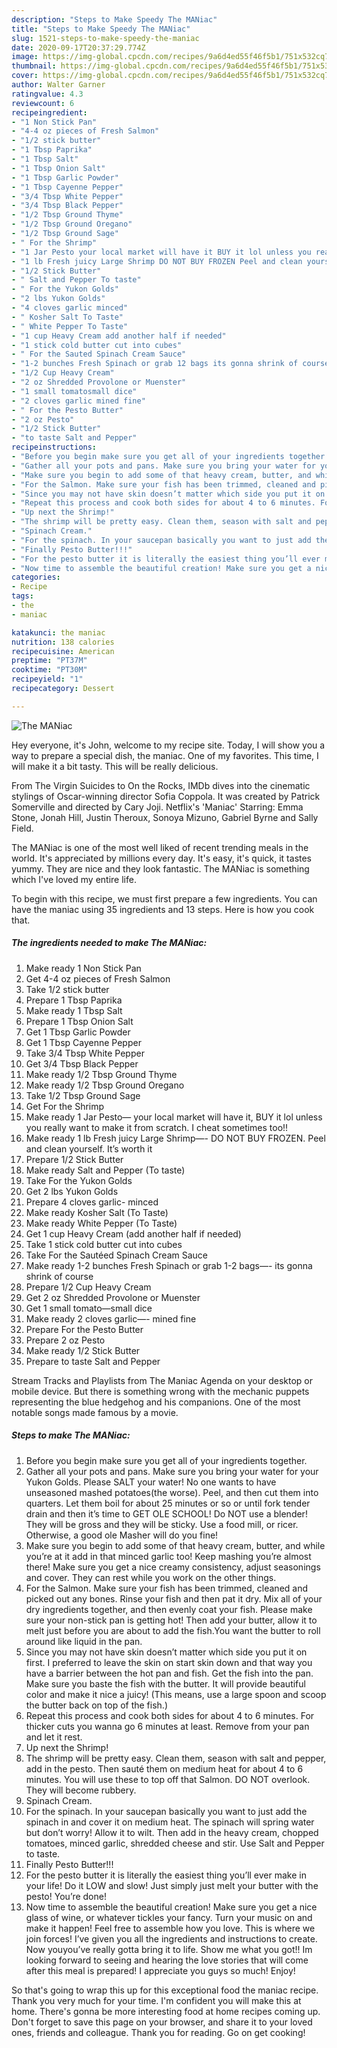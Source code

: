 ```yaml
---
description: "Steps to Make Speedy The MANiac"
title: "Steps to Make Speedy The MANiac"
slug: 1521-steps-to-make-speedy-the-maniac
date: 2020-09-17T20:37:29.774Z
image: https://img-global.cpcdn.com/recipes/9a6d4ed55f46f5b1/751x532cq70/the-maniac-recipe-main-photo.jpg
thumbnail: https://img-global.cpcdn.com/recipes/9a6d4ed55f46f5b1/751x532cq70/the-maniac-recipe-main-photo.jpg
cover: https://img-global.cpcdn.com/recipes/9a6d4ed55f46f5b1/751x532cq70/the-maniac-recipe-main-photo.jpg
author: Walter Garner
ratingvalue: 4.3
reviewcount: 6
recipeingredient:
- "1 Non Stick Pan"
- "4-4 oz pieces of Fresh Salmon"
- "1/2 stick butter"
- "1 Tbsp Paprika"
- "1 Tbsp Salt"
- "1 Tbsp Onion Salt"
- "1 Tbsp Garlic Powder"
- "1 Tbsp Cayenne Pepper"
- "3/4 Tbsp White Pepper"
- "3/4 Tbsp Black Pepper"
- "1/2 Tbsp Ground Thyme"
- "1/2 Tbsp Ground Oregano"
- "1/2 Tbsp Ground Sage"
- " For the Shrimp"
- "1 Jar Pesto your local market will have it BUY it lol unless you really want to make it from scratch I cheat sometimes too"
- "1 lb Fresh juicy Large Shrimp DO NOT BUY FROZEN Peel and clean yourself Its worth it"
- "1/2 Stick Butter"
- " Salt and Pepper To taste"
- " For the Yukon Golds"
- "2 lbs Yukon Golds"
- "4 cloves garlic minced"
- " Kosher Salt To Taste"
- " White Pepper To Taste"
- "1 cup Heavy Cream add another half if needed"
- "1 stick cold butter cut into cubes"
- " For the Sauted Spinach Cream Sauce"
- "1-2 bunches Fresh Spinach or grab 12 bags its gonna shrink of course"
- "1/2 Cup Heavy Cream"
- "2 oz Shredded Provolone or Muenster"
- "1 small tomatosmall dice"
- "2 cloves garlic mined fine"
- " For the Pesto Butter"
- "2 oz Pesto"
- "1/2 Stick Butter"
- "to taste Salt and Pepper"
recipeinstructions:
- "Before you begin make sure you get all of your ingredients together."
- "Gather all your pots and pans. Make sure you bring your water for your Yukon Golds. Please SALT your water! No one wants to have unseasoned mashed potatoes(the worse). Peel, and then cut them into quarters. Let them boil for about 25 minutes or so or until fork tender drain and then it’s time to GET OLE SCHOOL! Do NOT use a blender! They will be gross and they will be sticky. Use a food mill, or ricer. Otherwise, a good ole Masher will do you fine!"
- "Make sure you begin to add some of that heavy cream, butter, and while you’re at it add in that minced garlic too! Keep mashing you’re almost there! Make sure you get a nice creamy consistency, adjust seasonings and cover. They can rest while you work on the other things."
- "For the Salmon. Make sure your fish has been trimmed, cleaned and picked out any bones. Rinse your fish and then pat it dry. Mix all of your dry ingredients together, and then evenly coat your fish. Please make sure your non-stick pan is getting hot! Then add your butter, allow it to melt just before you are about to add the fish.You want the butter to roll around like liquid in the pan."
- "Since you may not have skin doesn’t matter which side you put it on first. I preferred to leave the skin on start skin down and that way you have a barrier between the hot pan and fish. Get the fish into the pan. Make sure you baste the fish with the butter. It will provide beautiful color and make it nice a juicy! (This means, use a large spoon and scoop the butter back on top of the fish.)"
- "Repeat this process and cook both sides for about 4 to 6 minutes. For thicker cuts you wanna go 6 minutes at least. Remove from your pan and let it rest."
- "Up next the Shrimp!"
- "The shrimp will be pretty easy. Clean them, season with salt and pepper, add in the pesto. Then sauté them on medium heat for about 4 to 6 minutes. You will use these to top off that Salmon. DO NOT overlook. They will become rubbery."
- "Spinach Cream."
- "For the spinach. In your saucepan basically you want to just add the spinach in and cover it on medium heat. The spinach will spring water but don’t worry! Allow it to wilt. Then add in the heavy cream, chopped tomatoes, minced garlic, shredded cheese and stir. Use Salt and Pepper to taste."
- "Finally Pesto Butter!!!"
- "For the pesto butter it is literally the easiest thing you’ll ever make in your life! Do it LOW and slow! Just simply just melt your butter with the pesto! You’re done!"
- "Now time to assemble the beautiful creation! Make sure you get a nice glass of wine, or whatever tickles your fancy. Turn your music on and make it happen! Feel free to assemble how you love. This is where we join forces! I’ve given you all the ingredients and instructions to create. Now youyou’ve really gotta bring it to life. Show me what you got!! Im looking forward to seeing and hearing the love stories that will come after this meal is prepared! I appreciate you guys so much! Enjoy!"
categories:
- Recipe
tags:
- the
- maniac

katakunci: the maniac 
nutrition: 138 calories
recipecuisine: American
preptime: "PT37M"
cooktime: "PT30M"
recipeyield: "1"
recipecategory: Dessert

---
```



![The MANiac](https://img-global.cpcdn.com/recipes/9a6d4ed55f46f5b1/751x532cq70/the-maniac-recipe-main-photo.jpg)

Hey everyone, it's John, welcome to my recipe site. Today, I will show you a way to prepare a special dish, the maniac. One of my favorites. This time, I will make it a bit tasty. This will be really delicious.

From The Virgin Suicides to On the Rocks, IMDb dives into the cinematic stylings of Oscar-winning director Sofia Coppola. It was created by Patrick Somerville and directed by Cary Joji. Netflix&#39;s &#39;Maniac&#39; Starring: Emma Stone, Jonah Hill, Justin Theroux, Sonoya Mizuno, Gabriel Byrne and Sally Field.

The MANiac is one of the most well liked of recent trending meals in the world. It's appreciated by millions every day. It's easy, it's quick, it tastes yummy. They are nice and they look fantastic. The MANiac is something which I've loved my entire life.


To begin with this recipe, we must first prepare a few ingredients. You can have the maniac using 35 ingredients and 13 steps. Here is how you cook that.

<!--inarticleads1-->

##### The ingredients needed to make The MANiac:

1. Make ready 1 Non Stick Pan
1. Get 4-4 oz pieces of Fresh Salmon
1. Take 1/2 stick butter
1. Prepare 1 Tbsp Paprika
1. Make ready 1 Tbsp Salt
1. Prepare 1 Tbsp Onion Salt
1. Get 1 Tbsp Garlic Powder
1. Get 1 Tbsp Cayenne Pepper
1. Take 3/4 Tbsp White Pepper
1. Get 3/4 Tbsp Black Pepper
1. Make ready 1/2 Tbsp Ground Thyme
1. Make ready 1/2 Tbsp Ground Oregano
1. Take 1/2 Tbsp Ground Sage
1. Get  For the Shrimp
1. Make ready 1 Jar Pesto— your local market will have it, BUY it lol unless you really want to make it from scratch. I cheat sometimes too!!
1. Make ready 1 lb Fresh juicy Large Shrimp—- DO NOT BUY FROZEN. Peel and clean yourself. It’s worth it
1. Prepare 1/2 Stick Butter
1. Make ready  Salt and Pepper (To taste)
1. Take  For the Yukon Golds
1. Get 2 lbs Yukon Golds
1. Prepare 4 cloves garlic- minced
1. Make ready  Kosher Salt (To Taste)
1. Make ready  White Pepper (To Taste)
1. Get 1 cup Heavy Cream (add another half if needed)
1. Take 1 stick cold butter cut into cubes
1. Take  For the Sautéed Spinach Cream Sauce
1. Make ready 1-2 bunches Fresh Spinach or grab 1-2 bags—- its gonna shrink of course
1. Prepare 1/2 Cup Heavy Cream
1. Get 2 oz Shredded Provolone or Muenster
1. Get 1 small tomato—small dice
1. Make ready 2 cloves garlic—- mined fine
1. Prepare  For the Pesto Butter
1. Prepare 2 oz Pesto
1. Make ready 1/2 Stick Butter
1. Prepare to taste Salt and Pepper


Stream Tracks and Playlists from The Maniac Agenda on your desktop or mobile device. But there is something wrong with the mechanic puppets representing the blue hedgehog and his companions. One of the most notable songs made famous by a movie. 

<!--inarticleads2-->

##### Steps to make The MANiac:

1. Before you begin make sure you get all of your ingredients together.
1. Gather all your pots and pans. Make sure you bring your water for your Yukon Golds. Please SALT your water! No one wants to have unseasoned mashed potatoes(the worse). Peel, and then cut them into quarters. Let them boil for about 25 minutes or so or until fork tender drain and then it’s time to GET OLE SCHOOL! Do NOT use a blender! They will be gross and they will be sticky. Use a food mill, or ricer. Otherwise, a good ole Masher will do you fine!
1. Make sure you begin to add some of that heavy cream, butter, and while you’re at it add in that minced garlic too! Keep mashing you’re almost there! Make sure you get a nice creamy consistency, adjust seasonings and cover. They can rest while you work on the other things.
1. For the Salmon. Make sure your fish has been trimmed, cleaned and picked out any bones. Rinse your fish and then pat it dry. Mix all of your dry ingredients together, and then evenly coat your fish. Please make sure your non-stick pan is getting hot! Then add your butter, allow it to melt just before you are about to add the fish.You want the butter to roll around like liquid in the pan.
1. Since you may not have skin doesn’t matter which side you put it on first. I preferred to leave the skin on start skin down and that way you have a barrier between the hot pan and fish. Get the fish into the pan. Make sure you baste the fish with the butter. It will provide beautiful color and make it nice a juicy! (This means, use a large spoon and scoop the butter back on top of the fish.)
1. Repeat this process and cook both sides for about 4 to 6 minutes. For thicker cuts you wanna go 6 minutes at least. Remove from your pan and let it rest.
1. Up next the Shrimp!
1. The shrimp will be pretty easy. Clean them, season with salt and pepper, add in the pesto. Then sauté them on medium heat for about 4 to 6 minutes. You will use these to top off that Salmon. DO NOT overlook. They will become rubbery.
1. Spinach Cream.
1. For the spinach. In your saucepan basically you want to just add the spinach in and cover it on medium heat. The spinach will spring water but don’t worry! Allow it to wilt. Then add in the heavy cream, chopped tomatoes, minced garlic, shredded cheese and stir. Use Salt and Pepper to taste.
1. Finally Pesto Butter!!!
1. For the pesto butter it is literally the easiest thing you’ll ever make in your life! Do it LOW and slow! Just simply just melt your butter with the pesto! You’re done!
1. Now time to assemble the beautiful creation! Make sure you get a nice glass of wine, or whatever tickles your fancy. Turn your music on and make it happen! Feel free to assemble how you love. This is where we join forces! I’ve given you all the ingredients and instructions to create. Now youyou’ve really gotta bring it to life. Show me what you got!! Im looking forward to seeing and hearing the love stories that will come after this meal is prepared! I appreciate you guys so much! Enjoy!




So that's going to wrap this up for this exceptional food the maniac recipe. Thank you very much for your time. I'm confident you will make this at home. There's gonna be more interesting food at home recipes coming up. Don't forget to save this page on your browser, and share it to your loved ones, friends and colleague. Thank you for reading. Go on get cooking!
